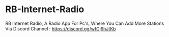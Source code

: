 # RB-Internet-Radio
RB Internet Radio, A Radio App For Pc's, Where You Can Add More Stations Via Discord Channel : https://discord.gg/wfGj9hJtKb
